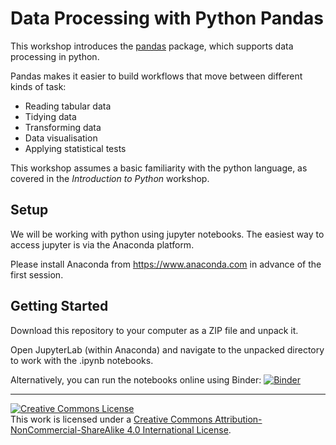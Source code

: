# Data Processing with Python Pandas

This workshop introduces the [pandas](https://pandas.pydata.org) package, which supports data processing in python.

Pandas makes it easier to build workflows that move between different kinds of task:

* Reading tabular data
* Tidying data
* Transforming data
* Data visualisation
* Applying statistical tests

This workshop assumes a basic familiarity with the python language, as covered in the *Introduction to Python* workshop.


## Setup

We will be working with python using jupyter notebooks. The easiest way to access jupyter is via the Anaconda platform.

Please install Anaconda from https://www.anaconda.com in advance of the first session.


## Getting Started

Download this repository to your computer as a ZIP file and unpack it.

Open JupyterLab (within Anaconda) and navigate to the unpacked directory to work with the .ipynb notebooks.

Alternatively, you can run the notebooks online using Binder: [![Binder](https://mybinder.org/badge_logo.svg)](https://mybinder.org/v2/gh/johnpinney/data_processing_with_python/master?urlpath=lab)


<hr>
<a rel="license" href="http://creativecommons.org/licenses/by-nc-sa/4.0/"><img alt="Creative Commons License" style="border-width:0" src="https://i.creativecommons.org/l/by-nc-sa/4.0/80x15.png" /></a><br />This work is licensed under a <a rel="license" href="http://creativecommons.org/licenses/by-nc-sa/4.0/">Creative Commons Attribution-NonCommercial-ShareAlike 4.0 International License</a>.

